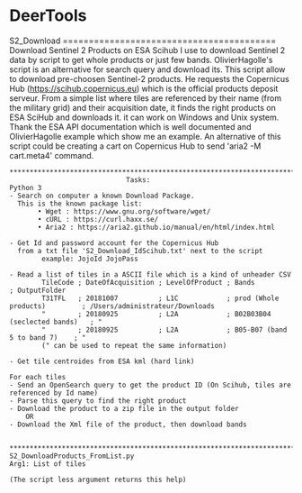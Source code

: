 # DeerTools

S2_Download =========================================
                    Download Sentinel 2 Products on ESA Scihub
        I use to download Sentinel 2 data by script to get whole products or 
    just few bands. OlivierHagolle's script is an alternative for search query
    and download its.
        This script allow to download pre-choosen Sentinel-2 products.
    He requests the Copernicus Hub (https://scihub.copernicus.eu) which is 
    the official products deposit serveur. From a simple list where tiles 
    are referenced by their name (from the military grid) and their 
    acquisition date, it finds the right products on ESA SciHub and 
    downloads it. it can work on Windows and Unix system. 
        Thank the ESA API documentation which is well documented and OlivierHagolle
    example which show me an example. 
        An alternative of this script could be creating a cart on Copernicus Hub 
    to send 'aria2 -M cart.meta4' command.
    
    **************************************************************************
                                 Tasks:
    Python 3
    - Search on computer a known Download Package. 
      This is the known package list:
           • Wget : https://www.gnu.org/software/wget/
           • cURL : https://curl.haxx.se/
           • Aria2 : https://aria2.github.io/manual/en/html/index.html
    
    - Get Id and password account for the Copernicus Hub 
      from a txt file 'S2_Download_IdScihub.txt' next to the script
            example: JojoId JojoPass 
    
    - Read a list of tiles in a ASCII file which is a kind of unheader CSV
            TileCode ; DateOfAcquisition ; LevelOfProduct ; Bands                         ; OutputFolder
            T31TFL   ; 20181007          ; L1C            ; prod (Whole products)         ; /Users/administrateur/Downloads
            "        ; 20180925          ; L2A            ; B02B03B04 (seclected bands)   ; "
            "        ; 20180925          ; L2A            ; B05-B07 (band 5 to band 7)    ; "
            (" can be used to repeat the same information)
    
    - Get tile centroides from ESA kml (hard link)
    
    For each tiles
    - Send an OpenSearch query to get the product ID (On Scihub, tiles are referenced by Id name)
    - Parse this query to find the right product
    - Download the product to a zip file in the output folder
        OR
    - Download the Xml file of the product, then download bands
    
    
    **************************************************************************
    S2_DownloadProducts_FromList.py
    Arg1: List of tiles
    
    (The script less argument returns this help)  
